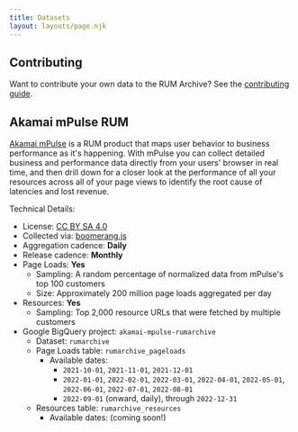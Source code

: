 ```yaml
---
title: Datasets
layout: layouts/page.njk
---
```


## Contributing

Want to contribute your own data to the RUM Archive?  See the [contributing guide](/contribute).

## Akamai mPulse RUM

[Akamai mPulse](https://www.akamai.com/products/mpulse-real-user-monitoring) is a RUM product that maps user behavior
to business performance as it's happening. With mPulse you can collect detailed business and performance data directly
from your users' browser in real time, and then drill down for a closer look at the performance of all your resources
across all of your page views to identify the root cause of latencies and lost revenue.

Technical Details:

* License: [CC BY SA 4.0](http://creativecommons.org/licenses/by-sa/4.0/)
* Collected via: [boomerang.js](https://github.com/akamai/boomerang)
* Aggregation cadence: **Daily**
* Release cadence: **Monthly**
* Page Loads: **Yes**
  * Sampling: A random percentage of normalized data from mPulse's top 100 customers
  * Size: Approximately 200 million page loads aggregated per day
* Resources: **Yes**
  * Sampling: Top 2,000 resource URLs that were fetched by multiple customers
* Google BigQuery project: `akamai-mpulse-rumarchive`
  * Dataset: `rumarchive`
  * Page Loads table: `rumarchive_pageloads`
    * Available dates:
      * `2021-10-01`, `2021-11-01`, `2021-12-01`
      * `2022-01-01`, `2022-02-01`, `2022-03-01`, `2022-04-01`, `2022-05-01`, `2022-06-01`, `2022-07-01`, `2022-08-01`
      * `2022-09-01` (onward, daily), through `2022-12-31`
  * Resources table: `rumarchive_resources`
    * Available dates: (coming soon!)
